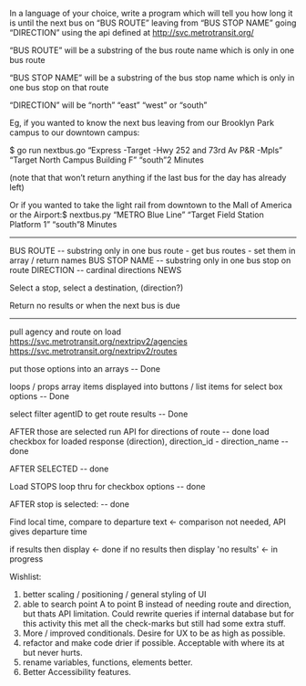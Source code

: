 In a language of your choice, write a program which will tell you how long it is until the next bus 
on “BUS ROUTE” leaving from “BUS STOP NAME” going “DIRECTION” using the api defined 
at http://svc.metrotransit.org/ 
 
“BUS ROUTE” will be a substring of the bus route name which is only in one bus route  
 
“BUS STOP NAME” will be a substring of the bus stop name which is only in one bus stop on 
that route  
 
“DIRECTION” will be “north” “east” “west” or “south”  
 
Eg, if you wanted to know the next bus leaving from our Brooklyn Park campus to our downtown 
campus: 
 
$ go run nextbus.go “Express -Target -Hwy 252 and 73rd Av P&R -Mpls” “Target North Campus 
Building F” “south”2 Minutes 
 
(note that that won’t return anything if the last bus for the day has already left) 
 
Or if you wanted to take the light rail from downtown to the Mall of America or the Airport:$ 
nextbus.py “METRO Blue Line” “Target Field Station Platform 1” “south”8 Minutes 

---

BUS ROUTE -- substring only in one bus route
    - get bus routes
    - set them in array / return names 
BUS STOP NAME -- substring only in one bus stop on route
DIRECTION -- cardinal directions NEWS

Select a stop, select a destination, (direction?)

Return no results or when the next bus is due

--------

pull agency and route on load
https://svc.metrotransit.org/nextripv2/agencies
https://svc.metrotransit.org/nextripv2/routes

put those options into an arrays -- Done

loops / props array items displayed into buttons / list items for select box options -- Done

select filter agentID to get route results -- Done

AFTER those are selected run API for directions of route -- done
load checkbox for loaded response (direction), direction_id - direction_name -- done

AFTER SELECTED -- done

Load STOPS loop thru for checkbox options -- done

AFTER stop is selected: -- done

Find local time, compare to departure text <- comparison not needed, API gives departure time

if results then display <- done
if no results then display 'no results' <- in progress

Wishlist: 
1) better scaling / positioning / general styling of UI
2) able to search point A to point B instead of needing route and direction, but thats API limitation. Could rewrite queries if internal database but for this activity this met all the check-marks but still had some extra stuff.
3) More / improved conditionals. Desire for UX to be as high as possible.
4) refactor and make code drier if possible. Acceptable with where its at but never hurts.
5) rename variables, functions, elements better. 
6) Better Accessibility features.

